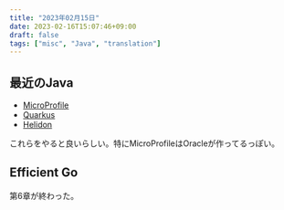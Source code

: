 ```yaml
---
title: "2023年02月15日"
date: 2023-02-16T15:07:46+09:00
draft: false
tags: ["misc", "Java", "translation"]
---
```


## 最近のJava

* [MicroProfile](https://microprofile.io/)
* [Quarkus](https://ja.quarkus.io/)
* [Helidon](https://helidon.io/)

これらをやると良いらしい。特にMicroProfileはOracleが作ってるっぽい。

## Efficient Go

第6章が終わった。
